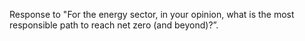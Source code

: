 Response to "For the energy sector, in your opinion, what is the most responsible path to reach net zero (and beyond)?”.

